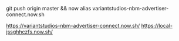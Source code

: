 git push origin master && now alias variantstudios-nbm-advertiser-connect.now.sh

https://variantstudios-nbm-advertiser-connect.now.sh/
https://local-jssghhczfs.now.sh/